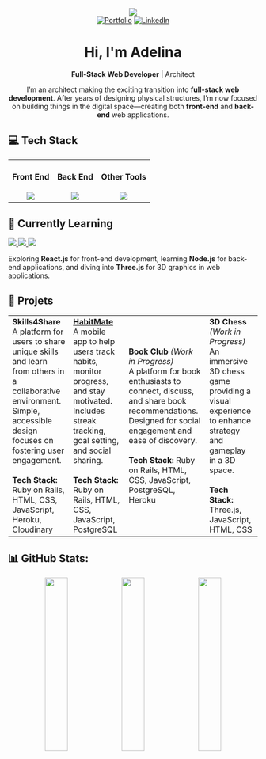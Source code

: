 
<div align="center">
<img src="https://i.giphy.com/media/v1.Y2lkPTc5MGI3NjExZWk5MzR0dzNlZGlhY3FxNjl2MW9ybmdqNnVveWc1cmc3eGppOXF6cCZlcD12MV9pbnRlcm5hbF9naWZfYnlfaWQmY3Q9Zw/hpXdHPfFI5wTABdDx9/giphy.gif">
<div align="center">
  <a href="#"><img src="https://img.shields.io/badge/Portfolio-Check%20It%20Out-green" alt="Portfolio"></a>
  <a href="https://www.linkedin.com/in/ruxade/"><img src="https://img.shields.io/badge/LinkedIn-Connect-blue" alt="LinkedIn"></a>
</div>

<h1> Hi, I'm Adelina </h1>

**Full-Stack Web Developer** | Architect 

I’m an architect making the exciting transition into **full-stack web development**. After years of designing physical structures, I’m now focused on building things in the digital space—creating both **front-end** and **back-end** web applications.


</div>

## 💻 Tech Stack

<table style="width:100%; border-collapse: collapse; border: none;">
  <tr>
    <td align="center">
      <h4>Front End</h4>
      <a href="https://skillicons.dev">
        <img src="https://skillicons.dev/icons?i=html,css,sass,bootstrap,js" />
      </a>
    </td>
    <td align="center">
      <h4>Back End</h4>
      <a href="https://skillicons.dev">
        <img src="https://skillicons.dev/icons?i=ruby,rails,postgres,sqlite" />
      </a>
    </td>
    <td align="center">
      <h4>Other Tools</h4>
      <a href="https://skillicons.dev">
        <img src="https://skillicons.dev/icons?i=heroku,figma,ai,ps,premiere,blender" />
      </a>
    </td>
  </tr>
</table>


## 🌱 **Currently Learning**

<p align="left">
  <a href="https://reactjs.org/">
    <img src="https://img.shields.io/badge/React-%2320232a.svg?style=for-the-badge&logo=react&logoColor=%2361DAFB" />
  </a>
  <a href="https://nodejs.org/">
    <img src="https://img.shields.io/badge/Node.js-%23339933.svg?style=for-the-badge&logo=node.js&logoColor=white" />
  </a>
  <a href="https://threejs.org/">
    <img src="https://img.shields.io/badge/Three.js-%23000000.svg?style=for-the-badge&logo=three.js&logoColor=white" />
  </a>
</p>

Exploring **React.js** for front-end development, learning **Node.js** for back-end applications, and diving into **Three.js** for 3D graphics in web applications.

## 🎯 **Projets**

<table style="width:100%; border-collapse: collapse; border: none;">
  <tr>
    <td align="left">
      <strong>Skills4Share</strong><br>
      A platform for users to share unique skills and learn from others in a collaborative environment. Simple, accessible design focuses on fostering user engagement.<br><br>
      <strong>Tech Stack:</strong> Ruby on Rails, HTML, CSS, JavaScript, Heroku, Cloudinary
    </td>
    <td align="left">
      <strong><a href="https://habitmate.me">HabitMate</a></strong><br>
      A mobile app to help users track habits, monitor progress, and stay motivated. Includes streak tracking, goal setting, and social sharing.<br><br>
      <strong>Tech Stack:</strong> Ruby on Rails, HTML, CSS, JavaScript, PostgreSQL
    </td>
    <td align="left">
      <strong>Book Club</strong> <em>(Work in Progress)</em><br>
      A platform for book enthusiasts to connect, discuss, and share book recommendations. Designed for social engagement and ease of discovery.<br><br>
      <strong>Tech Stack:</strong> Ruby on Rails, HTML, CSS, JavaScript, PostgreSQL, Heroku
    </td>
    <td align="left">
      <strong>3D Chess</strong> <em>(Work in Progress)</em><br>
      An immersive 3D chess game providing a visual experience to enhance strategy and gameplay in a 3D space.<br><br>
      <strong>Tech Stack:</strong> Three.js, JavaScript, HTML, CSS
    </td>
  </tr>
</table>

  
## 📊 GitHub Stats:
<div align="center">
  <img src="https://github-readme-stats.vercel.app/api?username=ruxade&theme=buefy&hide_border=true&include_all_commits=false&count_private=false" width="30%" />
  <img src="https://github-readme-streak-stats.herokuapp.com/?user=ruxade&theme=buefy&hide_border=true" width="30%" />
  <img src="https://github-readme-stats.vercel.app/api/top-langs/?username=ruxade&theme=buefy&hide_border=true&include_all_commits=false&count_private=false&layout=compact" width="30%" />
</div>


